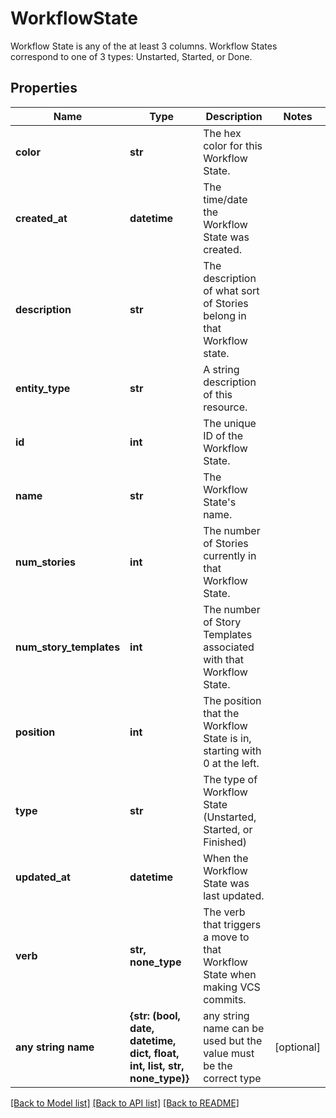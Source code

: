 # WorkflowState

Workflow State is any of the at least 3 columns. Workflow States correspond to one of 3 types: Unstarted, Started, or Done.
## Properties
Name | Type | Description | Notes
------------ | ------------- | ------------- | -------------
**color** | **str** | The hex color for this Workflow State. | 
**created_at** | **datetime** | The time/date the Workflow State was created. | 
**description** | **str** | The description of what sort of Stories belong in that Workflow state. | 
**entity_type** | **str** | A string description of this resource. | 
**id** | **int** | The unique ID of the Workflow State. | 
**name** | **str** | The Workflow State&#39;s name. | 
**num_stories** | **int** | The number of Stories currently in that Workflow State. | 
**num_story_templates** | **int** | The number of Story Templates associated with that Workflow State. | 
**position** | **int** | The position that the Workflow State is in, starting with 0 at the left. | 
**type** | **str** | The type of Workflow State (Unstarted, Started, or Finished) | 
**updated_at** | **datetime** | When the Workflow State was last updated. | 
**verb** | **str, none_type** | The verb that triggers a move to that Workflow State when making VCS commits. | 
**any string name** | **{str: (bool, date, datetime, dict, float, int, list, str, none_type)}** | any string name can be used but the value must be the correct type | [optional]

[[Back to Model list]](../README.md#documentation-for-models) [[Back to API list]](../README.md#documentation-for-api-endpoints) [[Back to README]](../README.md)


